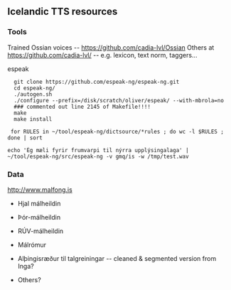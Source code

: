 ## Icelandic TTS resources

### Tools

Trained Ossian voices -- https://github.com/cadia-lvl/Ossian
Others at https://github.com/cadia-lvl/ -- e.g. lexicon, text norm, taggers...


espeak

```
  git clone https://github.com/espeak-ng/espeak-ng.git
  cd espeak-ng/
  ./autogen.sh
  ./configure --prefix=/disk/scratch/oliver/espeak/ --with-mbrola=no
  ### commented out line 2145 of Makefile!!!!
  make
  make install
```

```
 for RULES in ~/tool/espeak-ng/dictsource/*rules ; do wc -l $RULES ; done | sort
```

```
echo 'Ég mæli fyrir frumvarpi til nýrra upplýsingalaga' | ~/tool/espeak-ng/src/espeak-ng -v gmq/is -w /tmp/test.wav
```


### Data
http://www.malfong.is

- Hjal málheildin
- Þór-málheildin
- RÚV-málheildin
- Málrómur
- Alþingisræður til talgreiningar -- cleaned & segmented version from Inga?

- Others?
